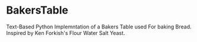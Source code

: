 # BakersTable


Text-Based Python Implemntation of a Bakers Table used For baking Bread. Inspired by Ken Forkish's Flour Water Salt Yeast.
